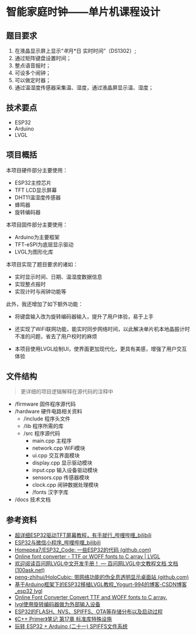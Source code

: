 # 智能家庭时钟——单片机课程设计

## 题目要求
1. 在液晶显示屏上显示“*年*月*日 实时时间”（DS1302）;
2. 通过矩阵键盘设置时间；
3. 整点语音报时；
4. 可设多个闹钟；
5. 可以做定时器；
6. 通过温湿度传感器采集温、湿度，通过液晶屏显示温、湿度；

## 技术要点
- ESP32
- Arduino
- LVGL

## 项目概括

本项目硬件部分主要使用：

- ESP32主控芯片
- TFT LCD显示屏幕
- DHT11温湿度传感器
- 蜂鸣器
- 旋转编码器

本项目固件部分主要使用：

- Arduino为主要框架
- TFT-eSPI为底层显示驱动
- LVGL为图形化库

本项目实现了题目要求的诸如：

- 实时显示时间、日期、温湿度数据信息
- 实现整点报时
- 实现计时与闹钟功能等

此外，我还增加了如下额外功能：

- 将键盘输入改为旋转编码器输入，提升了用户体验，易于上手

- 还实现了WiFi联网功能，能实时同步网络时间，以此解决单片机本地晶振计时不准的问题，省去了用户校时的麻烦
- 本项目使用LVGL绘制UI，使界面更加现代化，更具有美感，增强了用户交互体验

## 文件结构

> 更详细的项目逻辑解释在源代码的注释中

- /firmware 固件程序源代码
- /hardware 硬件电路相关资料
  - /include 程序头文件
  - /lib 程序所需的库
  - /src 程序源代码
    - main.cpp 主程序
    - network.cpp WiFi模块
    - ui.cpp 交互界面模块
    - display.cpp 显示驱动模块
    - input.cpp 输入设备驱动模块
    - sensors.cpp 传感器模块
    - clock.cpp 闹钟数据处理模块
    - /fonts 汉字字库
- /docs 技术文档

## 参考资料

- [超详细ESP32驱动TFT屏幕教程，有手就行_哔哩哔哩_bilibili](https://www.bilibili.com/video/BV1Q24y1d7f6/?vd_source=653c32e1b9068b6dc916bedc5c6c2c7d)
- [ESP32与微信小程序_哔哩哔哩_bilibili](https://www.bilibili.com/video/BV1tv411w74d/?p=10&spm_id_from=333.880.my_history.page.click&vd_source=653c32e1b9068b6dc916bedc5c6c2c7d)
- [Homepea7/ESP32_Code: 一些ESP32的代码 (github.com)](https://github.com/Homepea7/ESP32_Code)
- [Online font converter - TTF or WOFF fonts to C array | LVGL](https://lvgl.io/tools/fontconverter)
- [欢迎阅读百问网LVGL中文开发手册！ — 百问网LVGL中文教程文档 文档 (100ask.net)](http://lvgl.100ask.net/8.2/index.html)
- [peng-zhihui/HoloCubic: 带网络功能的伪全息透明显示桌面站 (github.com)](https://github.com/peng-zhihui/HoloCubic)
- [基于Arduino框架下的ESP32移植LVGL教程_Yogurt-994的博客-CSDN博客_esp32 lvgl](https://blog.csdn.net/qq_52619462/article/details/128294156)
- [Online Font Converter Convert TTF and WOFF fonts to C array.](https://lvgl.io/tools/fontconverter)
- [lvgl使用旋转编码器做为外部输入设备](https://blog.csdn.net/wojueburenshu/article/details/123033471)
- [ESP32的FLASH、NVS、SPIFFS、OTA等存储分布以及启动过程](https://blog.csdn.net/tiandiren111/article/details/123144089)
- [《C++ Primer》笔记 第17章 标准库特殊设施 ](https://www.cnblogs.com/juzaizai/p/15082749.html)
- [玩转 ESP32 + Arduino (二十一) SPIFFS文件系统](https://blog.csdn.net/finedayforu/article/details/108661563)

